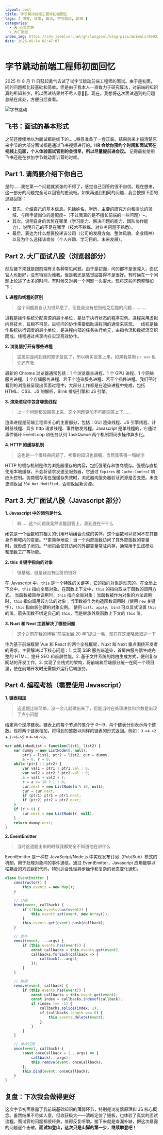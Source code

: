 ```yaml
---
layout: post
title: 字节跳动前端工程师初面回忆
tags: [ 博客, 日常, 面试, 字节跳动, 前端 ]
categories:
  - ⛺ 心灵之旅
  - 大厂面经
index_img: https://cdn.jsdelivr.net/gh/lazypool/blog-pics/animals/00021.jpg
date: 2025-08-14 08:47:07
---
```


# 字节跳动前端工程师初面回忆

2025 年 8 月 11 日鼓起勇气去试了试字节跳动前端工程师的面试。由于是初面，问的问题都比较基础和简单。但是由于我本人一直致力于研究算法，对前端的知识真的所知甚少，所以面试结果并不尽人意😮‍💨。现在，我想将这次面试遇到的问题总结在此处，方便日后查看。

![字节跳动](bytedance.jpg)

## 飞书：面试的基本形式

之前还傻傻地以为面试都是线下的……特意准备了一套正装。结果后来才搞清楚原来字节的大部分面试都是通过飞书视频进行的。**HR 会给你预约个时间和面试官在视频上见面，个人体验面试官到的会很早，所以尽量提前进会议。** 记得最初使用飞书还是在参加字节跳动青训营的时候。

## Part 1. 请简要介绍下你自己

是的……我在第一个问题就紧张的不得了，感觉自己回答的很不自信。现在想来，这一部分的问题完全可以回答的更流畅。如果再遇到相同的问题，我会按照下面的思路回答：

- 首先，介绍自己的基本信息。包括姓名、学历、主要的研究方向和擅长的领域、与所申请岗位的适配度~（不过我真的是不擅长前端的一些问题）~。
- 其次，说明自身的优势在哪里（学习能力、解决问题的能力、团队协作能力），说明自己的不足在哪里（技术不熟练、对业务问题不熟悉）。
- 最后，表达为什么想要投递该公司（公司的发展方向、整体风貌、企业精神）以及为什么选择该岗位（个人兴趣、学习目的、未来发展）。

## Part 2. 大厂面试八股（浏览器部分）

然后接下来就是跟前端有关各种常见问题。由于是初面，问的都不是很深入，面试官人也挺好，没有特别为难我。但是我还是感觉回答得不是很好。有时候在一个问题上论述了太多的时间，有时候又对另一个问题一头雾水。现将这些问题整理如下：

**1. 进程和线程的区别**

> 这个问题我自认为很熟悉了，但是我没有想到他之后提的问题…………

进程是操作系统分配资源的最小单位，是处于执行状态的程序实例。进程采用虚拟内存技术，互相不可见，进程间的协作需要借助进程间的通信来实现。&emsp;线程是操作系统执行调度的最小单位，是进程内部的任务执行单元，由指令流和数据流交织而成。线程通过共享内存实现高效协作。

**2. 浏览器打开有哪些进程**

> 这属实是问到我的知识盲区了，所以确实没答上来。如果我常用 `ps aux` 也许还有救

最新的 Chrome 浏览器通常包括：1 个浏览器主进程、1 个 GPU 进程、1 个网络服务进程、1 个存储服务进程、若干个渲染服务进程、若干个插件进程。我们平时看到的浏览器呈现出页面过程中，大部分工作都是在渲染进程中完成，包括 HTML、CSS、JS 的解析，Blink 排版引擎和 JS 引擎。

**3. 渲染进程中包含哪些线程**

> 上一个问题都没回答上来，这个问题更加不可能回答上了……

渲染进程是前端工程师关心的主要部分，包括：GUI 渲染线程、JS 引擎线程、计时器线程、异步 http 请求线程、事件触发线程。Javascript 是单线程的，它通过事件循环 EventLoop 和任务队列 TaskQueue 两个机制将同步操作异步化。

**4. HTTP 的缓存机制**

> 这也是一个很经典问题了，考察的知识也很细，当然我答得一塌糊涂

HTTP 的缓存机制是作为浏览器缓存的内容，包括强缓存和协商缓存。强缓存直接使用本地缓存，不会将请求发送至服务器，它通过 `Expires` 和 `Cache-Control` 响应头控制。协商缓存用在强缓存失效时，浏览器向服务器验证资源是否变更。未变更则返回 `304 Not Modified`，否则返回新资源。

## Part 3. 大厂面试八股（Javascript 部分）

**1. Javascript 中的闭包是什么**

> 啊……这个问题我竟然没能回答上，我到底在干什么

闭包是一个函数和其相关的引用环境组合而成的实体，这个函数可以访问不在其自身作用域内的变量。**更简单地说：当一个内部函数访问了其外部函数的变量时，就形成了闭包。**闭包会使其访问的外部变量常驻内存，通常用于生成模块和函数工厂等功能。

**2. this 关键字指向的对象**

> 很基础，但是我没有回答的很好

在 Javascript 中，`this` 是一个特殊的关键字，它的指向对象是动态的。在全局上下文中，`this` 指向全局对象。在函数上下文中，`this` 的指向取决于函数的调用方式。
当函数被简单调用时，`this` 指向全局对象；当函数被作为对象的方法调用时，`this` 指向调用该方法的对象；当函数被作为构造函数调用时（使用 `new` 关键字），`this` 指向新创建的对象实例。
使用 `call`、`apply`、`bind` 可以显式设置 `this` 的值。箭头函数不绑定自己的 `this`，而是继承外层函数上下文的 `this` 值。

**3. Nuxt 和 Next 主要解决了哪些问题**

> 这个之前在我的博客“前端发展 20 年”提过一嘴，现在在这里略微叙述一下

作为基于前端框架 Vue 和 React 的两个全栈框架，Nuxt 和 Next 重点围绕开发者的需求，主要解决以下核心问题：1. 实现 SSR 服务端渲染，首屏由服务器生成完整的 HTML，提升 SEO 和首屏性能。2. 基于文件系统的路由生成方式，便利复杂网站的开发工作。3. 实现了全栈式的架构，将前端和后端部分统一在同一个项目里，使在前端开发时无需额外运行后端服务。

## Part 4. 编程考核（需要使用 Javascript）

**1. 链表相加**

> 这道题比较简单，没一会儿就做出来了，但是当时在处理进位和余数是出现了点小问题

给定两个逆序链表。链表上的每个节点的值介于 0～9，两个链表分别表示两个整数。现将两个链表相加，将得到的整数以同样的链表的形式返回。例如：`3->4->2` + `1->6->5` = `4->0->8`。

```Javascript
var addLinkedList = function(list1, list2) {
    var dummy = new ListNode(0, null),
        ptr1 = list1, ptr2 = list2, cur = dummy,
        a = 0, r = 0;
    while (ptr1 || ptr2) {
        var val1 = ptr1 ? ptr1.val : 0;
        var val2 = ptr2 ? ptr2.val : 0;
        a = val1 + val2 + r;
        r = a >= 10 ? 1 : 0;
        cur.next = new ListNode(a % 10, null);
        cur = cur.next;
        if (ptr1) ptr1 = ptr1.next;
        if (ptr2) ptr2 = ptr2.next;
    }
    if (r > 0) {
        cur.next = new ListNode(r, null);
    }
    return dummy.next;
}
```

**2. EventEmitter**

> 当时这道题出来的时候我都完全不知道他在讲什么

EventEmitter 是一种在 JavaScript/Node.js 中实现发布订阅（Pub/Sub）模式的机制，用于处理对象间的事件通信。通过 EventEmitter，Javascript 应用能够以松耦合的方式组织代码，特别适合处理异步操作和复杂的状态变化通知。

```Javascript
class EventEmitter {
    constructor() {
        this.events = new Map();
    }

    // 订阅
    bind(event, callback) {
        if (!this.events.has(event)) {
            this.events.set(event, new Array());
        }
        this.events.get(event).push(callback);
    }

    // 发布
    emmit(event, ...args) {
        if (this.events.has(event)) {
            const callbacks = this.events.get(event);
            callbacks.forEach(callback => {
                callback(...args);
            });
        }
    }

    // 解绑
    remove(event, callback) {
        if (this.events.has(event)) {
            const callbacks = this.event.get(event);
            const index = callbacks.indexof(callback);
            if (index !== -1) {
                callbacks.splice(index, 1);
                if (callbacks.length === 0) {
                    this.events.delete(event);
                }
            }
        }
    }

    // 单次订阅
    once(event, callback) {
        const onceCallback = (...args) => {
            callback(...args);
            this.remove(event, onceCallback);
        };
        this.bind(event, onceCallback);
    }
}
```

## 复盘：下次我会做得更好

这次字节初面暴露了我前端基础知识的薄弱环节，特别是浏览器原理和 JS 核心概念。虽然结果不尽如人意，但收获极大——清晰定位了短板，也体验了真实的面试流程。面试官的问题都很经典，值得反复咀嚼。接下来就是查漏补缺，把这次暴露的问题逐个击破。**面试如登山，这次只是山脚的第一步，继续攀登吧！**

